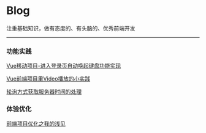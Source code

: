 # Blog

注重基础知识，做有态度的、有头脑的、优秀前端开发

---
### 功能实践

[Vue移动项目-进入登录页自动唤起键盘功能实现](https://juejin.im/post/5ddb8f6751882572f13d3fc9)

[Vue前端项目里Video播放的小实践](https://juejin.im/post/5e05d09f6fb9a01620799d4d)

[轮询方式获取服务器时间的处理](https://juejin.im/post/5ddb46e1f265da7e23276a66)

### 体验优化

[前端项目优化之我的浅见](https://juejin.im/post/5df2ffb86fb9a0165835a08b)
